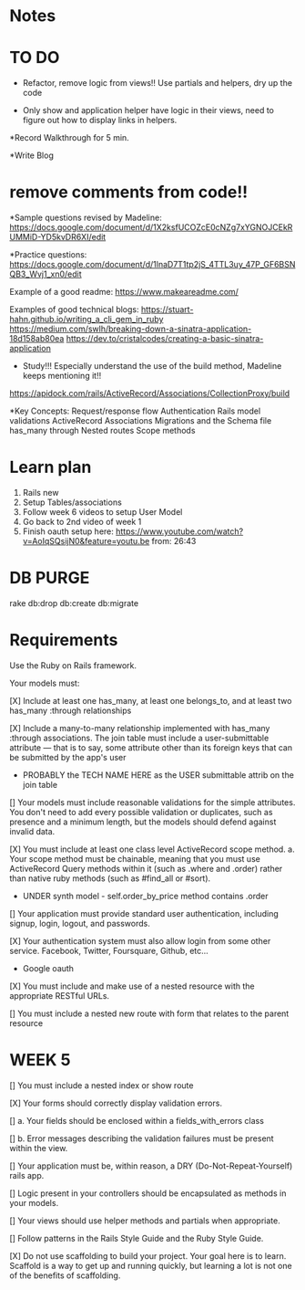 # Notes

# TO DO

* Refactor, remove logic from views!! Use partials and helpers, dry up the code
 - Only show and application helper have logic in their views, need to figure out how to display links in helpers.

*Record Walkthrough for 5 min.

*Write Blog

# remove comments from code!!

*Sample questions revised by Madeline: https://docs.google.com/document/d/1X2ksfUCOZcE0cNZg7xYGNOJCEkRUMMiD-YD5kvDR6XI/edit

*Practice questions:
https://docs.google.com/document/d/1lnaD7T1tp2jS_4TTL3uy_47P_GF6BSNQB3_Wvj1_xn0/edit 

Example of a good readme: https://www.makeareadme.com/

Examples of good technical blogs:
https://stuart-hahn.github.io/writing_a_cli_gem_in_ruby
https://medium.com/swlh/breaking-down-a-sinatra-application-18d158ab80ea
https://dev.to/cristalcodes/creating-a-basic-sinatra-application


* Study!!! Especially understand the use of the build method, Madeline keeps mentioning it!!

https://apidock.com/rails/ActiveRecord/Associations/CollectionProxy/build

*Key Concepts:
Request/response flow
Authentication 
Rails model validations 
ActiveRecord Associations 
Migrations and the Schema file 
has_many through 
Nested routes 
Scope methods 


# Learn plan
1) Rails new
2) Setup Tables/associations
3) Follow week 6 videos to setup User Model
4) Go back to 2nd video of week 1 
5) Finish oauth setup here: https://www.youtube.com/watch?v=AoIqSQsijN0&feature=youtu.be from: 26:43


# DB PURGE
rake db:drop db:create db:migrate

# Requirements
Use the Ruby on Rails framework.

Your models must:

[X] Include at least one has_many, at least one belongs_to, and at least two has_many :through relationships

[X] Include a many-to-many relationship implemented with has_many :through associations. The join table must include a user-submittable attribute — that is to say, some attribute other than its foreign keys that can be submitted by the app's user
* PROBABLY the TECH NAME HERE as the USER submittable attrib on the join table

[] Your models must include reasonable validations for the simple attributes. You don't need to add every possible validation or duplicates, such as presence and a minimum length, but the models should defend against invalid data.

[X] You must include at least one class level ActiveRecord scope method. a. Your scope method must be chainable, meaning that you must use ActiveRecord Query methods within it (such as .where and .order) rather than native ruby methods (such as #find_all or #sort).
* UNDER synth model - self.order_by_price method contains .order

[] Your application must provide standard user authentication, including signup, login, logout, and passwords.

[X] Your authentication system must also allow login from some other service. Facebook, Twitter, Foursquare, Github, etc...
* Google oauth

[X] You must include and make use of a nested resource with the appropriate RESTful URLs.

[] You must include a nested new route with form that relates to the parent resource
# WEEK 5
[] You must include a nested index or show route

[X] Your forms should correctly display validation errors.

  [] a. Your fields should be enclosed within a fields_with_errors class

  [] b. Error messages describing the validation failures must be present within the view.

[] Your application must be, within reason, a DRY (Do-Not-Repeat-Yourself) rails app.

[] Logic present in your controllers should be encapsulated as methods in your models.

[] Your views should use helper methods and partials when appropriate.

[] Follow patterns in the Rails Style Guide and the Ruby Style Guide.

[X] Do not use scaffolding to build your project. Your goal here is to learn. Scaffold is a way to get up and running quickly, but learning a lot is not one of the benefits of scaffolding.